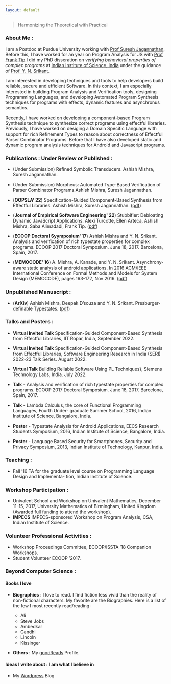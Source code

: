 ```yaml
---
layout: default
---
```


> Harmonizing the Theoretical with Practical


<!-- ### Ineterests : 
I love Programming languages and its underlying mathematical structures. I like to reason about behaviours of Programs using theories and tools from Program Analysis, Formal Methods of Verification, Logic, Type systems, etc. Towards these goals, I am currently working on a few interesting ideas in topics related to Program Verification, Program Analysis for [JavaScript](https://www.javascript.com/), ~~Android~~, Plaid, Dependent Types, Typestates, etc. -->


### About Me :
I am a Postdoc at Purdue University working with  [Prof Suresh Jagannathan](https://www.cs.purdue.edu/homes/suresh/). Before this, I have worked for an year on Program Analysis for JS with [Prof Frank Tip](http://www.franktip.org/).I did my PhD disseration on _verifying behavioral properties of complex programs_ at [Indian Institute of Science, India](https://www.csa.iisc.ac.in/) under the guidance of [Prof. Y. N. Srikant](https://drona.csa.iisc.ac.in/~srikant/).
  

I am interested in developing techniques and tools to help developers build reliable, secure and efficient Software. In this context, I am especially interested in building 
Program Analysis and Verification tools, designing Programming Languages, and developing Automated Program Synthesis techniques for programs with effects, dynamic features and asynchronus semantics.

Recently, I have worked on developing a component-based Program Synthesis technique to synthesize 
correct programs using effectful libraries. Previously, I have worked on desiging a Domain Specific Language with support for rich Refinement Types to reason about correctness of Effectful Parser Combinator Programs. Before that I have also developed static and dynamic program analysis techniques for Android and Javascript programs.  
<!-- 
I am a Postdoc in Purdue University working as a postdoctoral associate in areas related to Program Verification and Functional Programming with [Prof Suresh Jagannathan](https://www.cs.purdue.edu/homes/suresh/). Before this, I have worked for an year on Program Analysis for JS with [Prof Frank Tip](http://www.franktip.org/). Prior to that, I was writing my PhD disseration on _verifying behavioral properties of complex programs_ at [Indian Institute of Science, India](https://www.csa.iisc.ac.in/) under the guidance of [Prof. Y. N. Srikant](https://drona.csa.iisc.ac.in/~srikant/).
   -->


<!-- ### Professional Experience Post/During/Pre PhD :

* **Febraury 2018-March 2019** - Postdoctoral Fellow, Programming Research Laboratory, CCIS, Northeastern University,
				 Boston, MA.
* **2012-2014** - Student System Administrator, Department of Computer Science and Automation,
Indian Institute of Science, Bangalore, India.
* **2010-2011** -  Project Engineer, Center for Development of Advanced Computing (CDAC), Mumbai,
	India.
Worked in Knowledge Based Computing Group.
 -->

### Publications : Under Review or Published :
* (Under Submission)  Refined Symbolic Transducers. Ashish Mishra, Suresh Jagannathan.
		
* (Under Submission) Morpheus: Automated Type-Based Verification of Parser Combinator Programs.Ashish Mishra, Suresh Jagannathan.

* (**OOPSLA' 22**) Specification-Guided Component-Based Synthesis from Effectful Libraries. Ashish Mishra, Suresh Jagannathan. ([pdf](https://arxiv.org/abs/2209.02752))

* (**Journal of Empirical Software Engineering' 22**) Stubbifier: Debloating Dynamic JavaScript Applications. Alexi Turcotte, Ellen Arteca, Ashish Mishra, Saba Alimadadi, Frank Tip. ([pdf](https://link.springer.com/article/10.1007/s10664-022-10195-6)) 
 
* (**ECOOP Doctoral Syymposium' 17**) Ashish Mishra and Y. N. Srikant. Analysis and verification of rich typestate properties for complex programs. ECOOP 2017 Doctoral Symposium. June 18, 2017. Barcelona, Spain, 2017.

* (**MEMOCODE' 16**) A. Mishra, A. Kanade, and Y. N. Srikant. Asynchrony-aware static analysis of android applications. In 2016 ACM/IEEE International Conference on Formal Methods and Models for System Design (MEMOCODE), pages 163-172, Nov 2016. ([pdf](https://ieeexplore.ieee.org/abstract/document/7797761/))

### Unpublished Manuscript :

* (**ArXiv**) Ashish Mishra, Deepak D’souza and Y. N. Srikant. Presburger-definable Typestates. ([pdf](https://arxiv.org/abs/1712.08753))

### Talks and Posters :
- **Virtual Invited Talk** Specification-Guided Component-Based Synthesis from Effectful Libraries, IIT Ropar, India, September 2022.

- **Virtual Invited Talk** Specification-Guided Component-Based Synthesis from Effectful Libraries, Software Engineering Research in India (SERI) 2022-23 Talk Series. August 2022.

- **Virtual Talk** Building Reliable Software Using PL Techniques}, Siemens Technology Labs, India. July 2022.
			     
- **Talk** - Analysis and verification of rich typestate properties for complex programs. ECOOP
2017 Doctoral Symposium. June 18, 2017. Barcelona, Spain, 2017.
- **Talk** - Lambda Calculus, the core of Functional Programming Languages, Fourth Under-
graduate Summer School, 2016, Indian Institute of Science, Bangalore, India.
- **Poster** - Typestate Analysis for Android Applications, EECS Research Students Symposium,
2016, Indian Institute of Science, Bangalore, India.
- **Poster** - Language Based Security for Smartphones, Security and Privacy Symposium, 2013,
Indian Institute of Technology, Kanpur, India.

### Teaching :
- Fall ’16 TA for the graduate level course on Programming Language Design and Implementa-
tion, Indian Institute of Science.


### Workshop Participation :
- Univalent School and Workshop on Univalent Mathematics, December 11-15, 2017, University
Mathematics of Birmingham, United Kingdom (Awarded full funding to attend the workshop).
- **IMPECS** IMPECS-sponsored Workshop on Program Analysis, CSA, Indian Institute of Science.

### Volunteer Professional Activities :
- Workshop Proceedings Committee, ECOOP/ISSTA ’18 Companion Workshops.
- Student Volunteer ECOOP ’2017.

### Beyond Computer Science :
#### Books I love
- **Biographies** : I love to read. I find fiction less vivid than the reality of non-fictional characters. My favorite are the Biographies. Here is a list of the few I most recently read/reading-
	- Ali
	- Steve Jobs
	- Ambedkar
	- Gandhi
	- Lincoln
	- Kissinger

- **Others** : My [goodReads](https://www.goodreads.com/user/show/30126747-ashish-mishra) Profile.


#### Ideas I write about : I am what I believe in 
- My [Wordpress](https://augustashish.wordpress.com/) Blog


